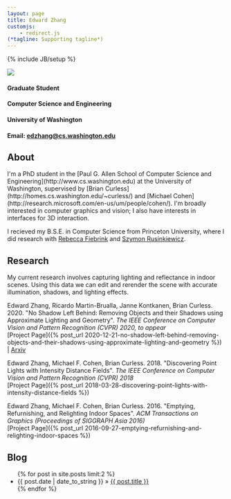 ```yaml
---
layout: page
title: Edward Zhang
customjs:
    - redirect.js
(*tagline: Supporting tagline*)
---
```

{% include JB/setup %}

<img src="{{ BASE_PATH }}/images/home/edzhang.jpg" class='img-left'/>

#### Graduate Student ####

#### Computer Science and Engineering ####

#### University of Washington ####

#### Email: <edzhang@cs.washington.edu> ####

<h2 style="clear: both"> About </h2>
I'm a PhD student in the [Paul G. Allen School of Computer Science and Engineering](http://www.cs.washington.edu) at the University of Washington,
supervised by [Brian Curless](http://homes.cs.washington.edu/~curless/) and [Michael Cohen](http://research.microsoft.com/en-us/um/people/cohen/).
I'm broadly interested in computer graphics and vision; I also have interests in interfaces for 3D interaction.

I recieved my B.S.E. in Computer Science from Princeton University, where I did research with 
[Rebecca Fiebrink](http://www.cs.princeton.edu/~fiebrink/Rebecca_Fiebrink/welcome.html) and
[Szymon Rusinkiewicz](http://www.cs.princeton.edu/~smr/). 

## Research
My current research involves capturing lighting and reflectance in indoor scenes. Using this data we
can edit and rerender the scene with accurate illumination, shadows, and lighting effects.

Edward Zhang, Ricardo Martin-Brualla, Janne Kontkanen, Brian Curless. 2020. "No Shadow Left Behind: Removing Objects and their Shadows using Approximate Lighting and Geometry". <i>The IEEE Conference on Computer Vision and Pattern Recognition (CVPR) 2020, to appear</i><br>
[Project Page]({% post_url 2020-12-21-no-shadow-left-behind-removing-objects-and-their-shadows-using-approximate-lighting-and-geometry %}) | [Arxiv](https://arxiv.org/abs/2012.10565)

Edward Zhang, Michael F. Cohen, Brian Curless. 2018.  "Discovering Point Lights with Intensity Distance Fields". <i>The IEEE Conference on Computer Vision and Pattern Recognition (CVPR) 2018</i><br>
[Project Page]({% post_url 2018-03-28-discovering-point-lights-with-intensity-distance-fields %})

Edward Zhang, Michael F. Cohen, Brian Curless. 2016. "Emptying, Refurnishing, and Relighting Indoor Spaces". <i>ACM Transactions on Graphics (Proceedings of SIGGRAPH Asia 2016)</i> <br>
[Project Page]({% post_url 2016-09-27-emptying-refurnishing-and-relighting-indoor-spaces %})


## Blog
<ul class="posts">
  {% for post in site.posts limit:2 %}
    <li><span>{{ post.date | date_to_string }}</span> &raquo; <a href="{{ BASE_PATH }}{{ post.url }}">{{ post.title }}</a></li>
  {% endfor %}
</ul>

